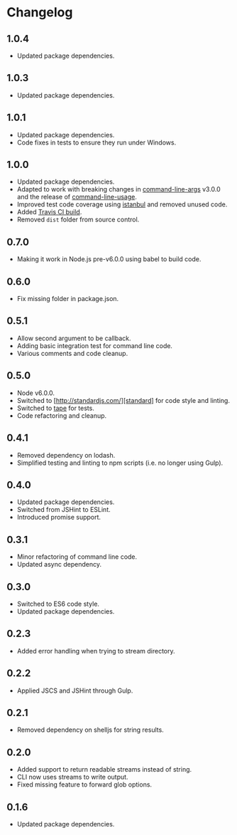 # Changelog

## 1.0.4

- Updated package dependencies.

## 1.0.3

- Updated package dependencies.

## 1.0.1

- Updated package dependencies.
- Code fixes in tests to ensure they run under Windows.

## 1.0.0

- Updated package dependencies.
- Adapted to work with breaking changes in [command-line-args][cla] v3.0.0
  and the release of [command-line-usage][clu].
- Improved test code coverage using [istanbul][istanbul] and removed unused
  code.
- Added [Travis CI build][travis].
- Removed `dist` folder from source control.

## 0.7.0

- Making it work in Node.js pre-v6.0.0 using babel to build code.

## 0.6.0

- Fix missing folder in package.json.

## 0.5.1

- Allow second argument to be callback.
- Adding basic integration test for command line code.
- Various comments and code cleanup.

## 0.5.0

- Node v6.0.0.
- Switched to [http://standardjs.com/][standard] for
  code style and linting.
- Switched to [tape][tape] for tests.
- Code refactoring and cleanup.

## 0.4.1

- Removed dependency on lodash.
- Simplified testing and linting to npm scripts (i.e. no longer using
  Gulp).

## 0.4.0

- Updated package dependencies.
- Switched from JSHint to ESLint.
- Introduced promise support.

## 0.3.1

- Minor refactoring of command line code.
- Updated async dependency.

## 0.3.0

- Switched to ES6 code style.
- Updated package dependencies.

## 0.2.3

- Added error handling when trying to stream directory.

## 0.2.2

- Applied JSCS and JSHint through Gulp.

## 0.2.1

- Removed dependency on shelljs for string results.

## 0.2.0

- Added support to return readable streams instead of string.
- CLI now uses streams to write output.
- Fixed missing feature to forward glob options.

## 0.1.6

- Updated package dependencies.

[istanbul]: https://www.npmjs.com/package/istanbul
[standard]: http://standardjs.com/
[tape]: https://www.npmjs.com/package/tape
[cla]: https://www.npmjs.com/package/command-line-args
[clu]: https://www.npmjs.com/package/command-line-usage
[travis]: https://travis-ci.org/smonn/globcat
